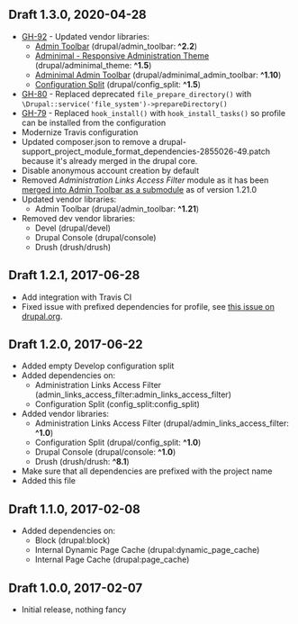 ## Draft 1.3.0, 2020-04-28

- [GH-92](https://github.com/lemberg/draft/issues/92) - Updated vendor libraries:
    * [Admin Toolbar](https://www.drupal.org/project/admin_toolbar) (drupal/admin_toolbar: **^2.2**)
    * [Adminimal - Responsive Administration Theme](https://www.drupal.org/project/adminimal_theme) (drupal/adminimal_theme: **^1.5**)
    * [Adminimal Admin Toolbar](https://www.drupal.org/project/adminimal_admin_toolbar) (drupal/adminimal_admin_toolbar: **^1.10**)
    * [Configuration Split](https://www.drupal.org/project/config_split) (drupal/config_split: **^1.5**)
- [GH-80](https://github.com/lemberg/draft/issues/80) - Replaced deprecated `file_prepare_directory()` with `\Drupal::service('file_system')->prepareDirectory()`
- [GH-79](https://github.com/lemberg/draft/issues/79) - Replaced `hook_install()` with `hook_install_tasks()` so profile can be installed from the configuration
- Modernize Travis configuration
- Updated composer.json to remove a drupal-support_project_module_format_dependencies-2855026-49.patch because it's already merged in the drupal core.
- Disable anonymous account creation by default
- Removed *Administration Links Access Filter* module as it has been [merged into Admin Toolbar as a submodule](https://www.drupal.org/project/admin_toolbar/issues/2919346) as of version 1.21.0
- Updated vendor libraries:
    * Admin Toolbar (drupal/admin_toolbar: **^1.21**)
- Removed dev vendor libraries:
    * Devel (drupal/devel)
    * Drupal Console (drupal/console)
    * Drush (drush/drush)

## Draft 1.2.1, 2017-06-28

- Add integration with Travis CI
- Fixed issue with prefixed dependencies for profile, see [this issue on drupal.org](https://www.drupal.org/node/2855026).

## Draft 1.2.0, 2017-06-22

- Added empty Develop configuration split
- Added dependencies on:
    * Administration Links Access Filter (admin_links_access_filter:admin_links_access_filter)
    * Configuration Split (config_split:config_split)
- Added vendor libraries:
    * Administration Links Access Filter (drupal/admin_links_access_filter: **^1.0**)
    * Configuration Split (drupal/config_split: **^1.0**)
    * Drupal Console (drupal/console: **^1.0**)
    * Drush (drush/drush: **^8.1**)
- Make sure that all dependencies are prefixed with the project name
- Added this file

## Draft 1.1.0, 2017-02-08

- Added dependencies on:
    * Block (drupal:block)
    * Internal Dynamic Page Cache (drupal:dynamic_page_cache)
    * Internal Page Cache (drupal:page_cache)

## Draft 1.0.0, 2017-02-07

- Initial release, nothing fancy
